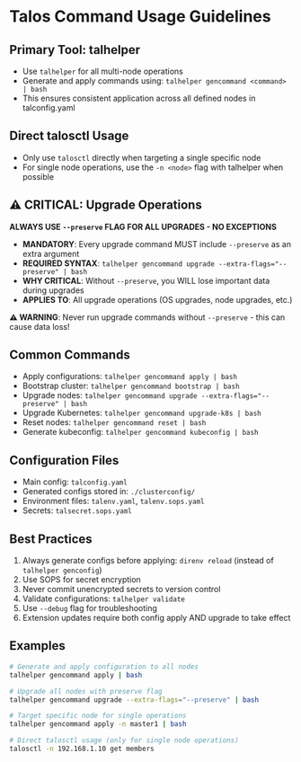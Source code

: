 # Talos Command Usage Guidelines

## Primary Tool: talhelper

- Use `talhelper` for all multi-node operations
- Generate and apply commands using: `talhelper gencommand <command> | bash`
- This ensures consistent application across all defined nodes in talconfig.yaml

## Direct talosctl Usage

- Only use `talosctl` directly when targeting a single specific node
- For single node operations, use the `-n <node>` flag with talhelper when possible

## ⚠️ CRITICAL: Upgrade Operations

**ALWAYS USE `--preserve` FLAG FOR ALL UPGRADES - NO EXCEPTIONS**

- **MANDATORY**: Every upgrade command MUST include `--preserve` as an extra argument
- **REQUIRED SYNTAX**: `talhelper gencommand upgrade --extra-flags="--preserve" | bash`
- **WHY CRITICAL**: Without `--preserve`, you WILL lose important data during upgrades
- **APPLIES TO**: All upgrade operations (OS upgrades, node upgrades, etc.)

**⚠️ WARNING**: Never run upgrade commands without `--preserve` - this can cause data loss!

## Common Commands

- Apply configurations: `talhelper gencommand apply | bash`
- Bootstrap cluster: `talhelper gencommand bootstrap | bash`
- Upgrade nodes: `talhelper gencommand upgrade --extra-flags="--preserve" | bash`
- Upgrade Kubernetes: `talhelper gencommand upgrade-k8s | bash`
- Reset nodes: `talhelper gencommand reset | bash`
- Generate kubeconfig: `talhelper gencommand kubeconfig | bash`

## Configuration Files

- Main config: `talconfig.yaml`
- Generated configs stored in: `./clusterconfig/`
- Environment files: `talenv.yaml`, `talenv.sops.yaml`
- Secrets: `talsecret.sops.yaml`

## Best Practices

1. Always generate configs before applying: `direnv reload` (instead of `talhelper genconfig`)
2. Use SOPS for secret encryption
3. Never commit unencrypted secrets to version control
4. Validate configurations: `talhelper validate`
5. Use `--debug` flag for troubleshooting
6. Extension updates require both config apply AND upgrade to take effect

## Examples

```bash
# Generate and apply configuration to all nodes
talhelper gencommand apply | bash

# Upgrade all nodes with preserve flag
talhelper gencommand upgrade --extra-flags="--preserve" | bash

# Target specific node for single operations
talhelper gencommand apply -n master1 | bash

# Direct talosctl usage (only for single node operations)
talosctl -n 192.168.1.10 get members
```
